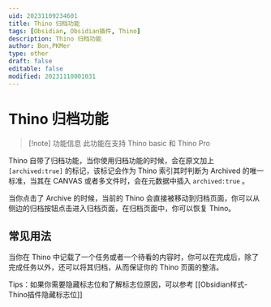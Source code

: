 ```yaml
---
uid: 20231109234601
title: Thino 归档功能
tags: [Obsidian, Obsidian插件, Thino]
description: Thino 归档功能
author: Bon,PKMer
type: other
draft: false
editable: false
modified: 20231110001031
---
```


# Thino 归档功能

> [!note] 功能信息
> 此功能在支持 Thino basic 和 Thino Pro

Thino 自带了归档功能，当你使用归档功能的时候，会在原文加上 `[archived:true]` 的标记，该标记会作为 Thino 索引其时判断为 Archived 的唯一标准，当其在 CANVAS 或者多文件时，会在元数据中插入 `archived:true` 。

当你点击了 Archive 的时候，当前的 Thino 会直接被移动到归档页面，你可以从侧边的归档按钮点击进入归档页面，在归档页面中，你可以恢复 Thino。

## 常见用法

当你在 Thino 中记载了一个任务或者一个待看的内容时，你可以在完成后，除了完成任务以外，还可以将其归档，从而保证你的 Thino 页面的整洁。

Tips：如果你需要隐藏标志位和了解标志位原因，可以参考 [[Obsidian样式-Thino插件隐藏标志位]]